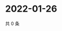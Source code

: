 # 2022-01-26

共 0 条

<!-- BEGIN WEIBO -->
<!-- 最后更新时间 Wed Jan 26 2022 10:24:49 GMT+0800 (China Standard Time) -->

<!-- END WEIBO -->
